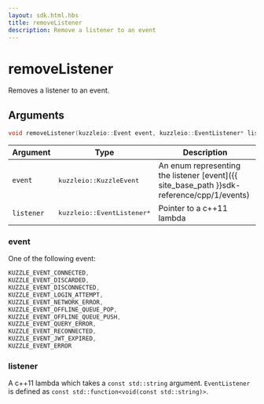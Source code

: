 ```yaml
---
layout: sdk.html.hbs
title: removeListener
description: Remove a listener to an event
---
```


# removeListener

Removes a listener to an event.

## Arguments

```cpp
void removeListener(kuzzleio::Event event, kuzzleio::EventListener* listener);
```

| Argument   | Type                      | Description
| ---------- | ------------------------- | ------------------------------------------------------------------------------------------------------ |
| `event`    | <pre>kuzzleio::KuzzleEvent</pre>           | An enum representing the listener [event]({{ site_base_path }}sdk-reference/cpp/1/events)
| `listener` | <pre>kuzzleio::EventListener\*</pre> | Pointer to a c++11 lambda

### event

One of the following event:

```cpp
KUZZLE_EVENT_CONNECTED,
KUZZLE_EVENT_DISCARDED,
KUZZLE_EVENT_DISCONNECTED,
KUZZLE_EVENT_LOGIN_ATTEMPT,
KUZZLE_EVENT_NETWORK_ERROR,
KUZZLE_EVENT_OFFLINE_QUEUE_POP,
KUZZLE_EVENT_OFFLINE_QUEUE_PUSH,
KUZZLE_EVENT_QUERY_ERROR,
KUZZLE_EVENT_RECONNECTED,
KUZZLE_EVENT_JWT_EXPIRED,
KUZZLE_EVENT_ERROR
```

### listener

A c++11 lambda which takes a `const std::string` argument.
`EventListener` is defined as `const std::function<void(const std::string)>`.
